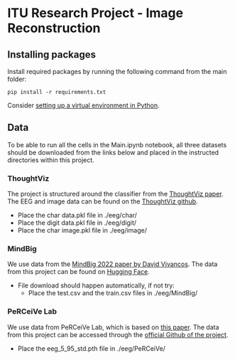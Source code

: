 # ITU Research Project - Image Reconstruction

## Installing packages

Install required packages by running the following command from the main folder: 

`pip install -r requirements.txt`

Consider [setting up a virtual environment in Python](https://docs.python.org/3/library/venv.html).

## Data


To be able to run all the cells in the Main.ipynb notebook, all three datasets should be downloaded from the links below and placed in the instructed directories within this project.

### ThoughtViz
The project is structured around the classifier from the [ThoughtViz paper](https://www.crcv.ucf.edu/papers/acmmm18/thoughtviz.pdf). The EEG and image data can be found on the [ThoughtViz github](https://github.com/ptirupat/ThoughtViz).

- Place the char data.pkl file in ./eeg/char/
- Place the digit data.pkl file in ./eeg/digit/
- Place the char image.pkl file in ./eeg/image/


### MindBig

We use data from the [MindBig 2022 paper by David Vivancos](https://arxiv.org/ftp/arxiv/papers/2212/2212.14746.pdf). The data from this project can be found on [Hugging Face](https://huggingface.co/datasets/DavidVivancos/MindBigData2022).

- File download should happen automatically, if not try:
    - Place the test.csv and the train.csv files in ./eeg/MindBig/

### PeRCeiVe Lab

We use data from PeRCeiVe Lab, which is based on [this paper](https://arxiv.org/pdf/1810.10974.pdf). The data from this project can be accessed through the [official Github of the project](https://github.com/perceivelab/eeg_visual_classification).

- Place the eeg_5_95_std.pth file in ./eeg/PeRCeiVe/